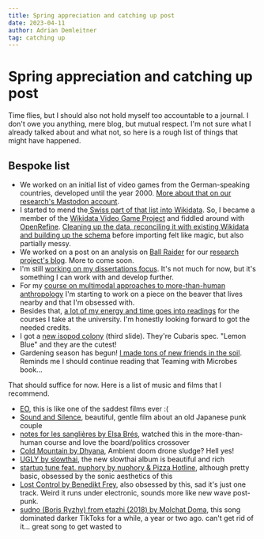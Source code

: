 ```yaml
---
title: Spring appreciation and catching up post
date: 2023-04-11
author: Adrian Demleitner
tag: catching up
---
```

# Spring appreciation and catching up post
Time flies, but I should also not hold myself too accountable to a journal. I don't owe you anything, mere blog, but mutual respect. I'm not sure what I already talked about and what not, so here is a rough list of things that might have happened.

## Bespoke list
- We worked on an initial list of video games from the German-speaking countries, developed until the year 2000. [More about that on our research's Mastodon account](https://hcommons.social/@chludens/110139174847029433).
- I started to mend the[ Swiss part of that list into Wikidata](https://w.wiki/6UEP). So, I became a member of the [Wikidata Video Game Project](https://www.wikidata.org/wiki/Special:MyLanguage/Wikidata:WikiProject_Video_games) and fiddled around with [OpenRefine](https://openrefine.org/). [Cleaning up the data, reconciling it with existing Wikidata and building up the schema](https://media.ed.ac.uk/media/OpenRefine+Beginners+Tutorial/0_y5bxsswq) before importing felt like magic, but also partially messy.
- We worked on a post on an analysis on [Ball Raider](https://hol.abime.net/20) for our [research project's blog](https://chludens.hypotheses.org/). More to come soon.
- I'm still [working on my dissertations focus](https://dissertation.thgie.ch/journal/2023-03-31.html). It's not much for now, but it's something I can work with and develop further.
- For my [course on multimodal approaches to more-than-human anthropology](notes/Exploring%20Human%20and%20More-than-Human%20Relationships.md) I'm starting to work on a piece on the beaver that lives nearby and that I'm obsessed with.
- Besides that, [a lot of my energy and time goes into readings](journal/2023-03-06.md) for the courses I take at the university. I'm honestly looking forward to got the needed credits.
- I got a [new isopod colony](https://www.instagram.com/p/CpcT0i_K6Q7/) (third slide). They're Cubaris spec. "Lemon Blue" and they are the cutest! 
- Gardening season has begun! [I made tons of new friends in the soil](https://www.instagram.com/p/CqNt-xEq5wz/). Reminds me I should continue reading that Teaming with Microbes book…

That should suffice for now. Here is a list of music and films that I recommend.

- [EO](https://en.wikipedia.org/wiki/EO_(film)), this is like one of the saddest films ever :(
- [Sound and Silence](https://www.soundandsilence-film.ch/), beautiful, gentle film about an old Japanese punk couple
- [notes for les sanglières by Elsa Brés](https://vimeo.com/618811818), watched this in the more-than-human course and love the board/politics crossover
- [Cold Mountain by Dhyana](https://dhyanadoom.bandcamp.com/album/cold-mountain), Ambient doom drone sludge? Hell yes!
- [UGLY by slowthai](https://slowthai.bandcamp.com/album/ugly), the new slowthai album is beautiful and rich
- [startup tune feat. nuphory by nuphory & Pizza Hotline](https://pizzahotline.bandcamp.com/track/startup-tune-feat-nuphory), although pretty basic, obsessed by the sonic aesthetics of this 
- [Lost Control by Benedikt Frey](https://emotional-response.bandcamp.com/album/lost-control), also obsessed by this, sad it's just one track. Weird it runs under electronic, sounds more like new wave post-punk.
- [sudno (Boris Ryzhy) from etazhi (2018) by Molchat Doma](https://domamolchat.bandcamp.com/track/sudno-boris-ryzhy), this song dominated darker TikToks for a while, a year or two ago. can't get rid of it… great song to get wasted to


